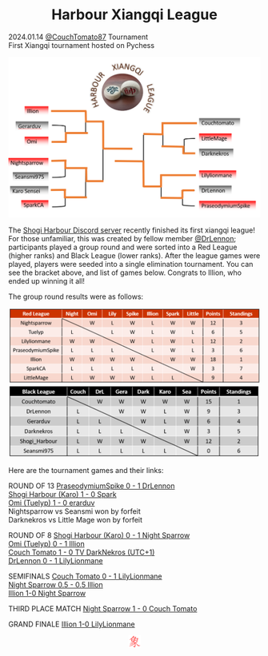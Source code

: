 <h1 align="center">Harbour Xiangqi League</h1>

<div class="meta-headline">
    <div class= "meta">
        <span class="text">2024.01.14</span>
        <span class="text"><a href="/@/CouchTomato87">@CouchTomato87</a></span>
        <span class="text">Tournament</span>
    </div>
    <div class= "headline">
    First Xiangqi tournament hosted on Pychess
    </div>
</div>

![HSL](https://github.com/gbtami/pychess-variants/blob/master/static/images/hsl.png)

The [Shogi Harbour Discord server](https://discord.gg/uxfjFfe) recently finished its first xiangqi league! For those unfamiliar, this was created by fellow member [@DrLennon](https://www.pychess.org/@/DrLennon); participants played a group round and were sorted into a Red League (higher ranks) and Black League (lower ranks). After the league games were played, players were seeded into a single elimination tournament. You can see the bracket above, and list of games below. Congrats to Illion, who ended up winning it all!

The group round results were as follows:

![HSL Red League](https://github.com/gbtami/pychess-variants/blob/master/static/images/hslred.png)
![HSL Black League](https://github.com/gbtami/pychess-variants/blob/master/static/images/hslblack.png)

Here are the tournament games and their links:

ROUND OF 13
[PraseodymiumSpike 0 - 1 DrLennon](https://www.pychess.org/ztey5tI9)  
[Shogi Harbour (Karo)  1 - 0 Spark](https://www.pychess.org/6PQFQvMH)  
[Omi (Tuelyp) 1 - 0 erarduv](https://www.pychess.org/217senah)  
Nightsparrow vs Seansmi won by forfeit  
Darknekros vs Little Mage won by forfeit  

ROUND OF 8
[Shogi Harbour (Karo) 0 - 1 Night Sparrow](https://www.pychess.org/kqdIH1NY)  
[Omi (Tuelyp) 0 - 1 Illion](https://www.pychess.org/nlMqbkrl)  
[Couch Tomato 1 - 0 TV DarkNekros (UTC+1)](https://www.pychess.org/wPcKNEfE)  
[DrLennon 0 - 1 LilyLionmane](https://www.pychess.org/RKhI0Kzi)  

SEMIFINALS
[Couch Tomato 0 - 1 LilyLionmane](https://www.pychess.org/mTfPIMmi?ply=40)  
[Night Sparrow 0.5 - 0.5 Illion](https://www.pychess.org/izJIg8je)  
[Illion 1-0 Night Sparrow](https://www.pychess.org/NXpzvA0L)  

THIRD PLACE MATCH
[Night Sparrow 1 - 0 Couch Tomato](https://www.pychess.org/YQQ7MpYH)

GRAND FINALE
[Illion 1-0 LilyLionmane](https://www.pychess.org/9BiurASk)

<p align="center">
  <img src="https://github.com/gbtami/pychess-variants/blob/master/static/icons/xiangqi.svg" width="25" height="25">
</p>


